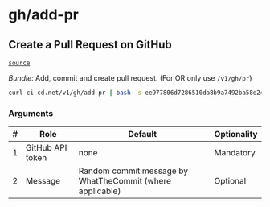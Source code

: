 # gh/add-pr

## Create a Pull Request on GitHub
[`source`](https://github.com/omrilotan/ci-cd.net/blob/master/scripts/v1/gh/add-pr)

*Bundle*: Add, commit and create pull request. (For OR only use `/v1/gh/pr`)

```sh
curl ci-cd.net/v1/gh/add-pr | bash -s ee977806d7286510da8b9a7492ba58e2484c0ecc
```

### Arguments

| # | Role | Default | Optionality
| --- | --- | --- | ---
| 1 | GitHub API token | none | Mandatory
| 2 | Message | Random commit message by WhatTheCommit (where applicable) | Optional
